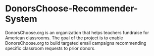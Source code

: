 # DonorsChoose-Recommender-System
DonorsChoose.org is an organization that helps teachers fundraise for American classrooms. The goal of the project is to enable DonorsChoose.org to build targeted email campaigns recommending specific classroom requests to prior donors. 
